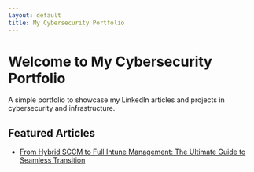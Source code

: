 ```yaml
---
layout: default
title: My Cybersecurity Portfolio
---
```


# Welcome to My Cybersecurity Portfolio

A simple portfolio to showcase my LinkedIn articles and projects in cybersecurity and infrastructure.

## Featured Articles

- [From Hybrid SCCM to Full Intune Management: The Ultimate Guide to Seamless Transition](/sccm-to-intune/)
